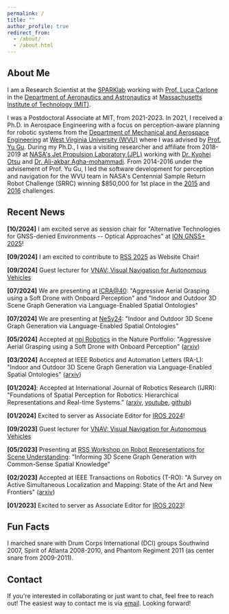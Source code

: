 ```yaml
---
permalink: /
title: ""
author_profile: true
redirect_from: 
  - /about/
  - /about.html
---
```


## About Me

I am a Research Scientist at the [SPARKlab](https://web.mit.edu/sparklab/) working with [Prof. Luca Carlone](https://lucacarlone.mit.edu/) in the [Department of Aeronautics and Astronautics](https://aeroastro.mit.edu/) at [Massachusetts Institute of Technology (MIT)](https://www.mit.edu/).

<!-- My main research interests lie in the intersection of perception and decision making for robotic systems with a focus on passive and active perception in unstructured and perceptually degraded environments for 3D scene understanding. -->

I was a Postdoctoral Associate at MIT, from 2021-2023. 
In 2021, I received a Ph.D. in Aerospace Engineering with a focus on perception-aware planning for robotic systems from the [Department of Mechanical and Aerospace Engineering](https://mmae.statler.wvu.edu/) at [West Virginia University (WVU)](https://www.wvu.edu/) where I was advised by [Prof. Yu Gu](https://yugu.faculty.wvu.edu/home). 
During my Ph.D., I was a visiting researcher and affiliate from 2018-2019 at [NASA's Jet Propulsion Laboratory (JPL)](https://www.jpl.nasa.gov/) working with [Dr. Kyohei Otsu](https://www-robotics.jpl.nasa.gov/who-we-are/people/kyohei_otsu/) and [Dr. Ali-akbar Agha-mohammadi]().
From 2014-2016 under the advisement of Prof. Yu Gu, I led the software development for perception and navigation for the WVU team in NASA's Centennial Sample Return Robot Challenge (SRRC) winning $850,000 for 1st place in the [2015](https://www.nasa.gov/news-release/nasa-u-s-senate-welcome-robot-challenge-winners-to-washington/) and [2016](https://www.nasa.gov/directorates/stmd/prizes-challenges-crowdsourcing-program/nasa-awards-750k-in-sample-return-robot-challenge-for-autonomous-technology/) challenges. 

## Recent News
**[10/2024]** I am excited serve as session chair for "Alternative Technologies for GNSS-denied Environments -- Optical Approaches" at [ION GNSS+ 2025](https://www.ion.org/gnss/)!

**[09/2024]** I am excited to contribute to [RSS 2025](https://roboticsconference.org/) as Website Chair!

**[09/2024]** Guest lecturer for [VNAV: Visual Navigation for Autonomous Vehicles](https://ocw.mit.edu/courses/16-485-visual-navigation-for-autonomous-vehicles-vnav-fall-2020/)

**[07/2024]** We are presenting at [ICRA@40](https://icra40.ieee.org/): "Aggressive Aerial Grasping using a Soft Drone with Onboard Perception" and "Indoor and Outdoor 3D Scene Graph Generation via Language-Enabled Spatial Ontologies"

**[07/2024]** We are presenting at [NeSy24](https://sites.google.com/view/nesy2024): "Indoor and Outdoor 3D Scene Graph Generation via Language-Enabled Spatial Ontologies"

**[05/2024]** Accepted at [npj Robotics](https://www.nature.com/npjrobot/) in the Nature Portfolio: "Aggressive Aerial Grasping using a Soft Drone with Onboard Perception" ([arxiv](https://arxiv.org/abs/2308.06351))

**[03/2024]** Accepted at IEEE Robotics and Automation Letters (RA-L): "Indoor and Outdoor 3D Scene Graph Generation via Language-Enabled Spatial Ontologies" ([arxiv](https://arxiv.org/abs/2312.11713))

**[01/2024]**: Accepted at International Journal of Robotics Research (IJRR): "Foundations of Spatial Perception for Robotics: Hierarchical Representations and Real-time Systems." ([arxiv](https://arxiv.org/abs/2305.07154), [youtube](https://youtu.be/AEaBq2-FeY0), [github](https://github.com/MIT-SPARK/Hydra))

**[01/2024]** Excited to server as Associate Editor for [IROS 2024](https://iros2024-abudhabi.org/)!

**[09/2023]** Guest lecturer for [VNAV: Visual Navigation for Autonomous Vehicles](https://ocw.mit.edu/courses/16-485-visual-navigation-for-autonomous-vehicles-vnav-fall-2020/)

**[05/2023]** Presenting at [RSS Workshop on Robot Representations for Scene Understanding](https://mit-spark.github.io/robotRepresentations-RSS2023/): "Informing 3D Scene Graph Generation with Common-Sense Spatial Knowledge"

**[02/2023]** Accepted at IEEE Transactions on Robotics (T-RO): "A Survey on Active Simultaneous Localization and Mapping: State of the Art and New Frontiers" ([arxiv](https://arxiv.org/abs/2207.00254))

**[01/2023]** Excited to server as Associate Editor for [IROS 2023](https://ieee-iros.org/)!

## Fun Facts
I marched snare with Drum Corps International (DCI) groups Southwind 2007, Spirit of Atlanta 2008-2010, and Phantom Regiment 2011 (as center snare from 2009-2011). 
<!-- Many thanks to the members and staff especially [Joe Hobbs](https://www.innovativepercussion.com/artists/joe_hobbs) and [Shane Gwaltney](https://www.innovativepercussion.com/artists/shane_gwaltney)! -->

## Contact

If you're interested in collaborating or just want to chat, feel free to reach out! The easiest way to contact me is via <a href="mailto:jstrader@mit.edu">email</a>. Looking forward!